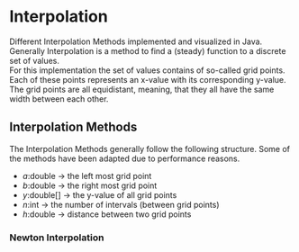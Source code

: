 # Interpolation

Different Interpolation Methods implemented and visualized in Java. \
Generally Interpolation is a method to find a (steady) function to a discrete set of values. \
For this implementation the set of values contains of so-called grid points. 
Each of these points represents an x-value with its corresponding y-value. \
The grid points are all equidistant, meaning, that they all have the same width between each other.

## Interpolation Methods

The Interpolation Methods generally follow the following structure. 
Some of the methods have been adapted due to performance reasons.
- $a$:double $\rightarrow$ the left most grid point
- $b$:double $\rightarrow$ the right most grid point
- $y$:double[] $\rightarrow$ the y-value of all grid points
- $n$:int $\rightarrow$ the number of intervals (between grid points)
- $h$:double $\rightarrow$ distance between two grid points

### Newton Interpolation 
